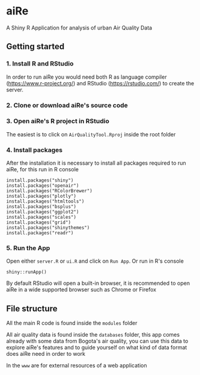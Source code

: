 # aiRe
A Shiny R Application for analysis of urban Air Quality Data

## Getting started

### 1. Install R and RStudio

In order to run aiRe you would need both R as language compiler (https://www.r-project.org/)
 and RStudio (https://rstudio.com/) to create the server.

### 2. Clone or download aiRe's source code

### 3. Open aiRe's R project in RStudio

The easiest is to click on `AirQualityTool.Rproj` inside the root folder

### 4. Install packages

After the installation it is necessary to install all packages required to run aiRe, for this run in R console
```
install.packages("shiny")
install.packages("openair")
install.packages("RColorBrewer")
install.packages("plotly")
install.packages("htmltools")
install.packages("bsplus")
install.packages("ggplot2")
install.packages("scales")
install.packages("grid")
install.packages("shinythemes")
install.packages("readr")
```

### 5. Run the App

Open either `server.R` or `ui.R` and click on `Run App`. Or run in R's console
```
shiny::runApp()
```
By default RStudio will open a built-in browser, it is recommended to open aiRe in a wide supported browser such as Chrome or Firefox

## File structure

All the main R code is found inside the `modules` folder

All air quality data is found inside the `databases` folder,
this app comes already with some data from Bogota's air quality, you can use this
data to explore aiRe's features and to guide yourself on what kind
of data format does aiRe need in order to work

In the `www` are for external resources of a web application
